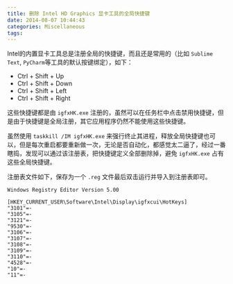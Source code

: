 ```yaml
---
title: 删除 Intel HD Graphics 显卡工具的全局快捷键
date: 2014-08-07 10:44:43
categories: Miscellaneous
tags:
---
```


Intel的内置显卡工具总是注册全局的快捷键，而且还是常用的（比如 `Sublime Text`, `PyCharm`等工具的默认按键绑定），如下：

* Ctrl + Shift + Up
* Ctrl + Shift + Down
* Ctrl + Shift + Left
* Ctrl + Shift + Right


这些快捷键都是由 `igfxHK.exe` 注册的，虽然可以在任务栏中点击禁用快捷键，但是由于快捷键是全局注册，其它应用程序仍然不能使用这些快捷键。

虽然使用 `taskkill /IM igfxHK.exe` 来强行终止其进程，释放全局快捷键也可以，但是每次重启都要重新做一次，无论是否自动化，都感觉太二逼了，经过一番瞎捣，发现可以通过该注册表，把快捷键定义全部删除掉，避免 `igfxHK.exe`
占有这些全局快捷键。

注册表文件如下，保存为一个 `.reg` 文件最后双击运行并导入到注册表即可。

```
Windows Registry Editor Version 5.00

[HKEY_CURRENT_USER\Software\Intel\Display\igfxcui\HotKeys]
"3101"=-
"3105"=-
"3121"=-
"9530"=-
"3106"=-
"3107"=-
"3108"=-
"3109"=-
"3110"=-
"4528"=-
"10"=-
"11"=-
```
